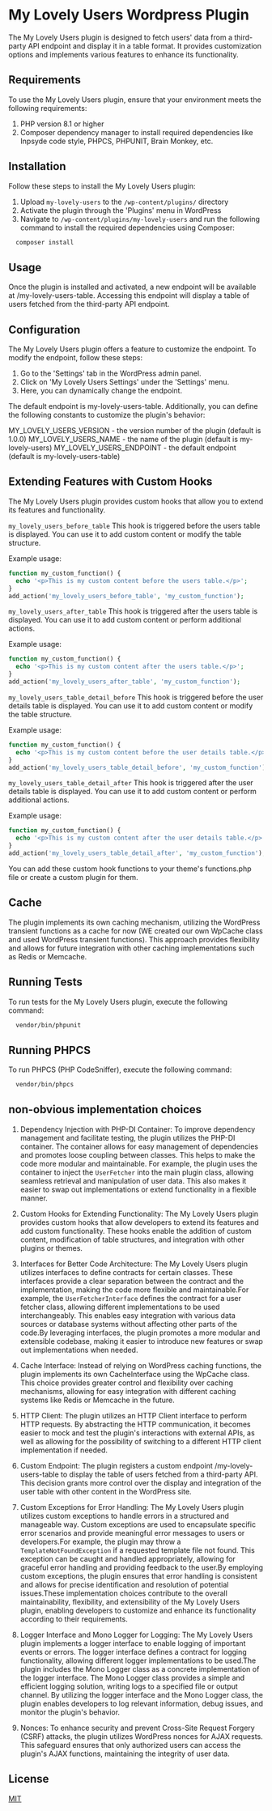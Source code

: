 # My Lovely Users Wordpress Plugin
The My Lovely Users plugin is designed to fetch users' data from a third-party API endpoint and display it in a table format. It provides customization options and implements various features to enhance its functionality.

## Requirements
To use the My Lovely Users plugin, ensure that your environment meets the following requirements:

1. PHP version 8.1 or higher
1. Composer dependency manager to install required dependencies like Inpsyde code style, PHPCS, PHPUNIT, Brain Monkey, etc.


## Installation

Follow these steps to install the My Lovely Users plugin:

1. Upload `my-lovely-users` to the `/wp-content/plugins/` directory
1. Activate the plugin through the 'Plugins' menu in WordPress
1. Navigate to `/wp-content/plugins/my-lovely-users` and run the following command to install the required dependencies using Composer:

```bash
  composer install
```
    
## Usage

Once the plugin is installed and activated, a new endpoint will be available at /my-lovely-users-table. Accessing this endpoint will display a table of users fetched from the third-party API endpoint.
## Configuration

The My Lovely Users plugin offers a feature to customize the endpoint. To modify the endpoint, follow these steps:

1. Go to the 'Settings' tab in the WordPress admin panel.
1. Click on 'My Lovely Users Settings' under the 'Settings' menu.
1. Here, you can dynamically change the endpoint.

The default endpoint is my-lovely-users-table. Additionally, you can define the following constants to customize the plugin's behavior:

MY_LOVELY_USERS_VERSION - the version number of the plugin (default is 1.0.0)
MY_LOVELY_USERS_NAME - the name of the plugin (default is my-lovely-users)
MY_LOVELY_USERS_ENDPOINT - the default endpoint (default is my-lovely-users-table)

## Extending Features with Custom Hooks
The My Lovely Users plugin provides custom hooks that allow you to extend its features and functionality.

`my_lovely_users_before_table`
This hook is triggered before the users table is displayed. You can use it to add custom content or modify the table structure.

Example usage:

```php
function my_custom_function() {
  echo '<p>This is my custom content before the users table.</p>';
}
add_action('my_lovely_users_before_table', 'my_custom_function');

```

`my_lovely_users_after_table`
This hook is triggered after the users table is displayed. You can use it to add custom content or perform additional actions.

Example usage:


```php
function my_custom_function() {
  echo '<p>This is my custom content after the users table.</p>';
}
add_action('my_lovely_users_after_table', 'my_custom_function');
```

`my_lovely_users_table_detail_before`
This hook is triggered before the user details table is displayed. You can use it to add custom content or modify the table structure.

Example usage:
```php
function my_custom_function() {
  echo '<p>This is my custom content before the user details table.</p>';
}
add_action('my_lovely_users_table_detail_before', 'my_custom_function');
```

`my_lovely_users_table_detail_after`
This hook is triggered after the user details table is displayed. You can use it to add custom content or perform additional actions.

Example usage:
```php
function my_custom_function() {
  echo '<p>This is my custom content after the user details table.</p>';
}
add_action('my_lovely_users_table_detail_after', 'my_custom_function');
```
You can add these custom hook functions to your theme's functions.php file or create a custom plugin for them.

## Cache
The plugin implements its own caching mechanism, utilizing the WordPress transient functions as a cache for now (WE created our own WpCache class and used WordPress transient functions). This approach provides flexibility and allows for future integration with other caching implementations such as Redis or Memcache.

## Running Tests

To run tests for the My Lovely Users plugin, execute the following command:

```bash
  vendor/bin/phpunit
```

## Running PHPCS

To run PHPCS (PHP CodeSniffer), execute the following command:

```bash
  vendor/bin/phpcs
```

## non-obvious implementation choices

1. Dependency Injection with PHP-DI Container: To improve dependency management and facilitate testing, the plugin utilizes the PHP-DI container. The container allows for easy management of dependencies and promotes loose coupling between classes. This helps to make the code more modular and maintainable. For example, the plugin uses the container to inject the `UserFetcher` into the main plugin class, allowing seamless retrieval and manipulation of user data. This also makes it easier to swap out implementations or extend functionality in a flexible manner.

1. Custom Hooks for Extending Functionality: The My Lovely Users plugin provides custom hooks that allow developers to extend its features and add custom functionality. These hooks enable the addition of custom content, modification of table structures, and integration with other plugins or themes.

1. Interfaces for Better Code Architecture: The My Lovely Users plugin utilizes interfaces to define contracts for certain classes. These interfaces provide a clear separation between the contract and the implementation, making the code more flexible and maintainable.For example, the `UserFetcherInterface` defines the contract for a user fetcher class, allowing different implementations to be used interchangeably. This enables easy integration with various data sources or database systems without affecting other parts of the code.By leveraging interfaces, the plugin promotes a more modular and extensible codebase, making it easier to introduce new features or swap out implementations when needed.

1. Cache Interface: Instead of relying on WordPress caching functions, the plugin implements its own CacheInterface using the WpCache class. This choice provides greater control and flexibility over caching mechanisms, allowing for easy integration with different caching systems like Redis or Memcache in the future.

1. HTTP Client: The plugin utilizes an HTTP Client interface to perform HTTP requests. By abstracting the HTTP communication, it becomes easier to mock and test the plugin's interactions with external APIs, as well as allowing for the possibility of switching to a different HTTP client implementation if needed.

1. Custom Endpoint: The plugin registers a custom endpoint /my-lovely-users-table to display the table of users fetched from a third-party API. This decision grants more control over the display and integration of the user table with other content in the WordPress site.

1. Custom Exceptions for Error Handling: The My Lovely Users plugin utilizes custom exceptions to handle errors in a structured and manageable way. Custom exceptions are used to encapsulate specific error scenarios and provide meaningful error messages to users or developers.For example, the plugin may throw a `TemplateNotFoundException` if a requested template file not found. This exception can be caught and handled appropriately, allowing for graceful error handling and providing feedback to the user.By employing custom exceptions, the plugin ensures that error handling is consistent and allows for precise identification and resolution of potential issues.These implementation choices contribute to the overall maintainability, flexibility, and extensibility of the My Lovely Users plugin, enabling developers to customize and enhance its functionality according to their requirements.

1. Logger Interface and Mono Logger for Logging: The My Lovely Users plugin implements a logger interface to enable logging of important events or errors. The logger interface defines a contract for logging functionality, allowing different logger implementations to be used.The plugin includes the Mono Logger class as a concrete implementation of the logger interface. The Mono Logger class provides a simple and efficient logging solution, writing logs to a specified file or output channel.
By utilizing the logger interface and the Mono Logger class, the plugin enables developers to log relevant information, debug issues, and monitor the plugin's behavior.

1. Nonces: To enhance security and prevent Cross-Site Request Forgery (CSRF) attacks, the plugin utilizes WordPress nonces for AJAX requests. This safeguard ensures that only authorized users can access the plugin's AJAX functions, maintaining the integrity of user data.
## License

[MIT](https://choosealicense.com/licenses/mit/)


